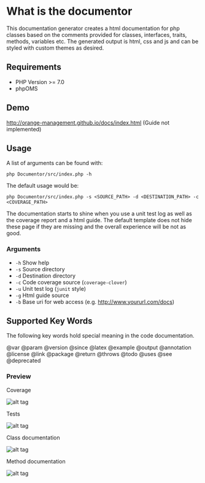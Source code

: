 # What is the documentor

This documentation generator creates a html documentation for php classes based on the comments provided for classes, interfaces, traits, methods, variables etc. The generated output is html, css and js and can be styled with custom themes as desired.

## Requirements

* PHP Version >= 7.0
* phpOMS

## Demo

http://orange-management.github.io/docs/index.html (Guide not implemented)

## Usage

A list of arguments can be found with:

```
php Documentor/src/index.php -h
```

The default usage would be:

```
php Documentor/src/index.php -s <SOURCE_PATH> -d <DESTINATION_PATH> -c <COVERAGE_PATH>
```

The documentation starts to shine when you use a unit test log as well as the coverage report and a html guide. The default template does not hide these page if they are missing and the overall experience will be not as good.

### Arguments

* `-h` Show help
* `-s` Source directory
* `-d` Destination directory
* `-c` Code coverage source (`coverage-clover`)
* `-u` Unit test log (`junit` style)
* `-g` Html guide source
* `-b` Base uri for web access (e.g. http://www.yoururl.com/docs)

## Supported Key Words

The following key words hold special meaning in the code documentation.

@var @param @version @since @latex @example @output @annotation @license @link @package @return @throws @todo @uses @see @deprecated

### Preview

Coverage

![alt tag](https://raw.githubusercontent.com/Orange-Management/Documentor/master/img/coverage.png)

Tests

![alt tag](https://raw.githubusercontent.com/Orange-Management/Documentor/master/img/test.png)

Class documentation

![alt tag](https://raw.githubusercontent.com/Orange-Management/Documentor/master/img/class.png)

Method documentation

![alt tag](https://raw.githubusercontent.com/Orange-Management/Documentor/master/img/method.png)
